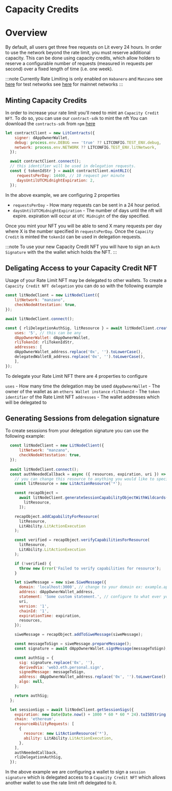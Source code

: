 # Capacity Credits
# Overview

By default, all users get three free requests on Lit every 24 hours. In order to use the network beyond the rate limit, you must reserve additional capacity. This can be done using capacity credits, which allow holders to reserve a configurable number of requests (measured in requests per second) over a fixed length of time (i.e. one week).

:::note
Currently Rate Limiting is only enabled on `Habanero` and `Manzano`
see [here](../network/networks/testnet) for test networks
see [here](../network/networks/mainnet) for mainnet networks
:::

## **Minting Capacity Credits**

In order to increase your rate limit you'll need to mint an `Capacity Credit NFT`. To do so, you can use our `contract-sdk` to mint the nft
You can download the `contracts-sdk` from `npm` [here](https://www.npmjs.com/package/@lit-protocol/contracts-sdk)

```javascript
let contractClient = new LitContracts({
    signer: dAppOwnerWallet,
    debug: process.env.DEBUG === 'true' ?? LITCONFIG.TEST_ENV.debug,
    network: process.env.NETWORK ?? LITCONFIG.TEST_ENV.litNetwork,
  });

  await contractClient.connect();
  // this identifier will be used in delegation requests. 
  const { tokenIdStr } = await contractClient.mintRLI({
     requestsPerDay: 14400, // 10 request per minute
     daysUntilUTCMidnightExpiration: 2,
  });
```

In the above example, we are configuring 2 properties
- `requestsPerDay` - How many requests can be sent in a 24 hour period.
- `daysUntilUTCMidnightExpiration` - The number of days until the nft will expire. expiration will occur at `UTC Midnight` of the day specified.

Once you mint your NFT you will be able to send X many requests per day where X is the number specified in `requestsPerDay`.
Once the `Capacity Credit` is minted the `tokenId` can be used in delegation requests. 


:::note
To use your new Capacity Credit NFT you will have to sign an `Auth Signature` with the the wallet which holds the NFT.
:::

## **Deligating Access to your Capacity Credit NFT**

Usage of your Rate Limit NFT may be delegated to other wallets. To create a `Capacity Credit NFT delegation` you can do so with the following example

```javascript
const litNodeClient = new LitNodeClient({
    litNetwork: "manzano",
    checkNodeAttestation: true,
});

await litNodeClient.connect();

const { rliDelegationAuthSig, litResource } = await litNodeClient.createRliDelegationAuthSig({
    uses: '5', // this can be any
    dAppOwnerWallet: dAppOwnerWallet,
    rliTokenId: rliTokenIdStr,
    addresses: [
    dAppOwnerWallet_address.replace('0x', '').toLowerCase(),
    delegatedWalletB_address.replace('0x', '').toLowerCase(),
    ],
});
```
To delegate your Rate Limit NFT there are 4 properties to configure

`uses` - How many time the delegation may be used
`dAppOwnerWallet` - The owner of the wallet as an `ethers Wallet instance`
`rliTokenId` -  The `token identifier` of the Rate Limit NFT
`addresses` - The wallet addresses which will be delegated to


## **Generating Sessions from delegation signature**
To create sesssions from your delegation signature you can use the following example:

```javascript
  const litNodeClient = new LitNodeClient({
      litNetwork: "manzano",
      checkNodeAttestation: true,
  });
  
  await litNodeClient.connect();
  const authNeededCallback = async ({ resources, expiration, uri }) => {
    // you can change this resource to anything you would like to specify
    const litResource = new LitActionResource('*');

    const recapObject =
      await litNodeClient.generateSessionCapabilityObjectWithWildcards([
        litResource,
      ]);

    recapObject.addCapabilityForResource(
      litResource,
      LitAbility.LitActionExecution
    );

    const verified = recapObject.verifyCapabilitiesForResource(
      litResource,
      LitAbility.LitActionExecution
    );

    if (!verified) {
      throw new Error('Failed to verify capabilities for resource');
    }

    let siweMessage = new siwe.SiweMessage({
      domain: 'localhost:3000', // change to your domain ex: example.app.com
      address: dAppOwnerWallet_address,
      statement: 'Some custom statement.', // configure to what ever you would like
      uri,
      version: '1',
      chainId: '1',
      expirationTime: expiration,
      resources,
    });

    siweMessage = recapObject.addToSiweMessage(siweMessage);

    const messageToSign = siweMessage.prepareMessage();
    const signature = await dAppOwnerWallet.signMessage(messageToSign);

    const authSig = {
      sig: signature.replace('0x', ''),
      derivedVia: 'web3.eth.personal.sign',
      signedMessage: messageToSign,
      address: dAppOwnerWallet_address.replace('0x', '').toLowerCase(),
      algo: null,
    };

    return authSig;
  };

  let sessionSigs = await litNodeClient.getSessionSigs({
    expiration: new Date(Date.now() + 1000 * 60 * 60 * 24).toISOString(), // 24 hours
    chain: 'ethereum',
    resourceAbilityRequests: [
      {
        resource: new LitActionResource('*'),
        ability: LitAbility.LitActionExecution,
      },
    ],
    authNeededCallback,
    rliDelegationAuthSig,
  });
```

In the above example we are configuring a wallet to sign a `session signature` which is delegated access to a `Capacity Credit NFT` which allows another wallet to use the rate limit nft delegated to it.
